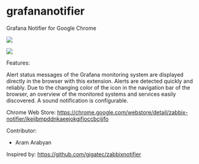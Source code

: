 grafananotifier
==============

Grafana Notifier for Google Chrome

![
](https://raw.github.com/aarabyan/grafanaNotifier/master/grafanaNotifier.png)

![
](https://raw.github.com/aarabyan/grafanaNotifier/master/grafanaSettings.png)

Features: 

Alert status messages of the Grafana monitoring system are displayed directly in the browser with this extension. Alerts are detected quickly and reliably.
Due to the changing color of the icon in the navigation bar of the browser, an overview of the monitored systems and services easily discovered.
A sound notification is configurable.

Chrome Web Store: https://chrome.google.com/webstore/detail/zabbix-notifier/ikeijbmpddnkaeejokgifioccbcijjfo

Contributor:
- Aram Arabyan

Inspired by:
https://github.com/gigatec/zabbixnotifier
